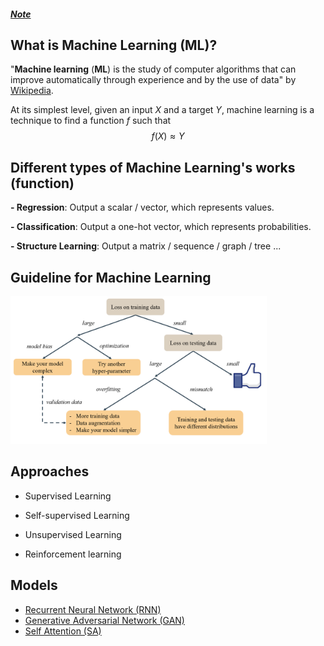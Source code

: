 ##### <a href='../note.html'>*Note*</a>

## What is Machine Learning (ML)?

"**Machine learning** (**ML**) is the study of computer algorithms that can improve automatically through experience and by the use of data" by [Wikipedia](https://en.wikipedia.org/wiki/Machine_learning).

At its simplest level, given an input $X$ and a target $Y$, machine learning is a technique to find a function $f$ such that
$$
f(X) \approx Y
$$

## Different types of Machine Learning's works (function)

**- Regression**: Output a scalar / vector, which represents values.

**- Classification**: Output a one-hot vector, which represents probabilities.  

**- Structure Learning**: Output a matrix / sequence / graph / tree ...

## Guideline for Machine Learning

<img src="Figure\ML_guide.png" alt="ML_guide" style="zoom:40%;" />

## Approaches

+ Supervised Learning 

+ Self-supervised Learning 

+ Unsupervised Learning

+ Reinforcement learning

## Models 

+ <a href="RNN.html">Recurrent Neural Network (RNN)</a>
+ <a href="GAN.html">Generative Adversarial Network (GAN)</a>
+ <a href="Self_Attention.html">Self Attention (SA)</a>









